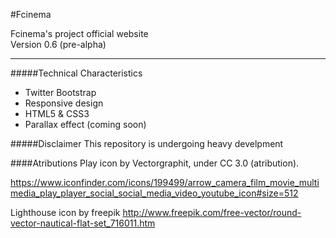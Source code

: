 #Fcinema

Fcinema's project official website  
Version 0.6 (pre-alpha)
***

#####Technical Characteristics

* Twitter Bootstrap
* Responsive design
* HTML5 & CSS3
* Parallax effect (coming soon)

#####Disclaimer
This repository is undergoing heavy develpment

####Atributions
Play icon by Vectorgraphit, under CC 3.0 (atribution).

https://www.iconfinder.com/icons/199499/arrow_camera_film_movie_multimedia_play_player_social_social_media_video_youtube_icon#size=512

Lighthouse icon by freepik 
http://www.freepik.com/free-vector/round-vector-nautical-flat-set_716011.htm




